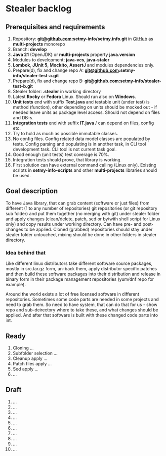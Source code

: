 # Stealer backlog

## Prerequisites and requirements

1. Repository: **git@github.com:setmy-info/setmy.info.git** in [GitHub](https://github.com/setmy-info/setmy.info) as
   **multi-projects** monorepo
2. Branch: **develop**
3. **Java 21** (OpenJDK) or **multi-projects** property **java.version**
4. Modules to development: **java-vcs**, **java-staler**
5. **Lombok**, **JUnit 5**, **Mockito**, **AssertJ** and modules dependencies only.
6. Prepare(d), fix and change repo A: **git@github.com:setmy-info/stealer-test-a.git**
7. Prepare(d), fix and change repo B: **git@github.com:setmy-info/stealer-test-b.git**
8. Stealer folder: **.stealer**  in working directory
9. Latest **Rocky** or **Fedora** Linux. Should run also on **Windows**.
10. **Unit tests** end with suffix **Test.java** and testable unit (under test) is method (function), other depending on
    units should be mocked out - if needed leave units as package level access. Should not depend on files and DB-s.
11. **Integration tests** end with suffix **IT.java** / can depend on files, config etc.
12. Try to hold as much as possible immutable classes.
13. No config files. Config related data model classes are populated by tests. Config parsing and populating is in
    another task, in CLI tool development task. CLI tool is not current task goal.
14. Good enough (unit tests) test coverage is 70%.
15. Integration tests should prove, that library is working.
16. First solution can have external command calling (Linux only). Existing scripts in **setmy-info-scripts** and other
    **multi-projects** libraries should be used.

## Goal description

To have Java library, that can grab content (software or just files) from different (1 to any number of repositories)
git repositories (or git repository sub folder) and put them together (no merging with git) under
stealer folder and apply changes (clean/delete, patch, sed or by/with shell script for Linux only) and copy results
under working directory. Can have pre- and post- changes to be applied. Cloned (grabbed) repositories should stay under
stealer folder untouched, mixing should be done in other folders in stealer directory.

### Idea behind that

Like different linux distributors take different software source packages, mostly in src.tar.gz form, un-back them,
apply distributor specific patches and then build these software packages into their distribution and release in binary
form in their package management repositories (yum/dnf repo for example).

Around the world exists a lot of free licensed software in different repositories. Sometimes some code parts are needed
in some projects and need to grab them. So need to have system, that can do that for us - show repo and sub-deirectory
where to take these, and what changes should be applied. And after that software is built with these changed code parts
into int.

## Ready

1. Cloning ...
2. Subfolder selection ...
3. Cleanup apply ...
4. Patch files apply ...
5. Sed apply ...
6. ...

## Draft

1. ...
2. ...
3. ...
4. ...
5. ...
6. ...
7. ...
8. ...
9. ...
10. ...
